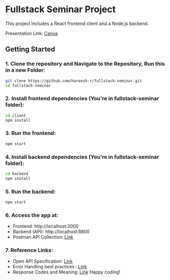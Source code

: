 # Fullstack Seminar Project

This project includes a React frontend client and a Node.js backend.

Presentation Link: [Canva](https://www.canva.com/design/DAFsDBxWCfw/sDAytX54lp88zVoD1DrLRA/view?utm_content=DAFsDBxWCfw&utm_campaign=designshare&utm_medium=link&utm_source=publishsharelink)

## Getting Started

### 1. Clone the repository and Navigate to the Repository, Run this in a new Folder:
```bash
git clone https://github.com/hareesh-r/fullstack-seminar.git
cd fullstack-seminar
```

### 2. Install frontend dependencies (You're in fullstack-seminar folder):

```bash
cd client
npm install
```
### 3. Run the frontend:

```bash
npm start
```
### 4. Install backend dependencies (You're in fullstack-seminar folder):

```bash
cd backend
npm install
```

### 5. Run the backend:

```bash
npm start
```

### 6. Access the app at:

- Frontend: http://localhost:3000
- Backend (API): http://localhost:8800
- Postman API Collection: [Link](https://api.postman.com/collections/15702353-f2f54e22-1b3f-4ab5-aa9a-840dc74c812e?access_key=PMAT-01H891552PFWT4T7N40NNDFAQF)

### 7. Reference Links:
- Open API Specification: [Link](https://swagger.io/specification/)
- Error Handling best practices : [Link](https://www.baeldung.com/rest-api-error-handling-best-practices#handling)
- Response Codes and Meaning: [Link](https://developer.mozilla.org/en-US/docs/Web/HTTP/Status)
Happy coding!
